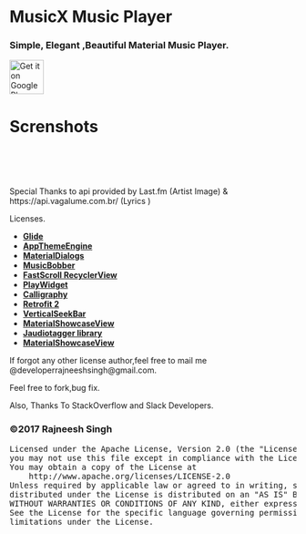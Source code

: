 # MusicX Music Player
<h3>Simple, Elegant ,Beautiful Material Music Player. </h3>

<p><a href="https://play.google.com/store/apps/details?id=com.rks.musicx"><img alt="Get it on Google Play" src="https://play.google.com/intl/en_us/badges/images/generic/en_badge_web_generic.png" height="60" data-canonical-src="https://play.google.com/intl/en_us/badges/images/apps/en-play-badge.png" style="max-width:100%;"></a></p>

# Screnshots
<p>
<img alt="" src="https://lh3.googleusercontent.com/CxbME-OuvCQTGHzTN1o6YiMP-VxbSUqmpDUxJkfmvk6HsBjuxkCdzXR3HsjgDYKliFTk=h900" style="max-width:100%;">
</p>
<p>
<img alt="" src="https://lh3.googleusercontent.com/v3e3PbCuXFjtf7gOeOCCD5mMMNgEeETpSWnkNoiHoXEgfw3NvOXamnb8edw-CbktS8k=h900" style="max-width:25%;">
</p>
<p>
<img alt="" src="https://lh3.googleusercontent.com/A6Ne2M4xeFYCpSbABZUL8YwRRjYZkMvDn6dowTcZmSzhtt0rBMqzbLpy16yLVIlzVQ=h900" style="max-width:25%;">
</p>
<p>
<img alt="" src="https://lh3.googleusercontent.com/tMIJC9eOwk1FAuMg94c84vdeiReJUpOMo6rU8heif_oFDu_Qcl2JsUgeXcyVbH4aQxw=h900" style="max-width:25%;">
</p>
<p>
<img alt="" src="https://lh3.googleusercontent.com/s19CjGQQm8r_2U5qsGHZu5Klv1TscGjqSnddSiEUJrnrSJMF3nxTaJf9ovjhb5XT8g=h900" style="max-width:25%;">
</p>
<p>
Special Thanks to api provided by Last.fm (Artist Image) & https://api.vagalume.com.br/ (Lyrics )
</p>
<p> Licenses.
 <ul>
 <li>
       <a href="https://github.com/bumptech/glide"><b>Glide</b></a>
 </li>
     <li>
        <a href="https://github.com/afollestad/app-theme-engine"><b>AppThemeEngine</b></a>    
    </li>
    <li>
        <a href="https://github.com/afollestad/material-dialogs"><b>MaterialDialogs</b></a>
    </li>
    <li>
        <a href="https://github.com/Cleveroad/MusicBobber"><b>MusicBobber</b></a>
    </li>
        <li>
        <a href="https://github.com/timusus/RecyclerView-FastScroll"><b>FastScroll RecyclerView</b></a>
    </li>
       <li>
        <a href="https://github.com/Cleveroad/PlayWidget"><b>PlayWidget</b></a>
    </li>
    <li>
        <a href="https://github.com/chrisjenx/Calligraphy"><b>Calligraphy</b></a>
    </li>
    <li>
        <a href="http://square.github.io/retrofit/"><b>Retrofit 2</b></a>
    </li>
       <li>
        <a href="https://github.com/h6ah4i/android-verticalseekbar"><b>VerticalSeekBar</b></a>
    </li>
        <li>
        <a href="https://github.com/deano2390/MaterialShowcaseView"><b>MaterialShowcaseView</b></a>
    </li>
        <li>
        <a href="https://bitbucket.org/ijabz/jaudiotagger"><b>Jaudiotagger library</b></a>
    </li>
    <li>
        <a href="https://github.com/paolorotolo/AppIntro"><b>MaterialShowcaseView</b></a>
    </li>
 </ul>
If forgot any other license author,feel free to mail me @developerrajneeshsingh@gmail.com.
 </p>
 <p>Feel free to fork,bug fix.</p>
 <p>Also, Thanks To StackOverflow and Slack Developers.</p>
 <h3>©2017 Rajneesh Singh</h3>

<pre>Licensed under the Apache License, Version 2.0 (the "License");
you may not use this file except in compliance with the License.
You may obtain a copy of the License at
    http://www.apache.org/licenses/LICENSE-2.0
Unless required by applicable law or agreed to in writing, software
distributed under the License is distributed on an "AS IS" BASIS,
WITHOUT WARRANTIES OR CONDITIONS OF ANY KIND, either express or implied.
See the License for the specific language governing permissions and
limitations under the License.</pre>
